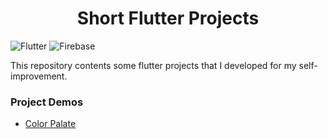<h1 align="center" id="title">Short Flutter Projects</h1>

![Flutter](https://img.shields.io/badge/Flutter-%2302569B.svg?style=for-the-badge&logo=Flutter&logoColor=white) ![Firebase](https://img.shields.io/badge/Firebase-039BE5?style=for-the-badge&logo=Firebase&logoColor=white)


<p id="description">This repository contents some flutter projects that I developed for my self-improvement.</p>

### Project Demos
- [Color Palate](https://youtube.com/shorts/sfi6_SzpOOU?feature=share)  
